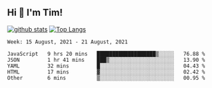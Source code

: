 ## Hi 👋 I'm Tim!
  
  [![github stats](https://github-readme-stats.vercel.app/api?username=thostetler&theme=dracula&count_private=true&show_icons=true)](https://github.com/thostetler/github-readme-stats)
  [![Top Langs](https://github-readme-stats.vercel.app/api/top-langs/?username=thostetler&layout=compact&count_private=true&theme=dracula&show_icons=true)](https://github.com/thostetler/github-readme-stats)
 
<!--START_SECTION:waka-->
```text
Week: 15 August, 2021 - 21 August, 2021

JavaScript   9 hrs 20 mins   ███████████████████▒░░░░░   76.88 % 
JSON         1 hr 41 mins    ███▒░░░░░░░░░░░░░░░░░░░░░   13.90 % 
YAML         32 mins         █░░░░░░░░░░░░░░░░░░░░░░░░   04.43 % 
HTML         17 mins         ▓░░░░░░░░░░░░░░░░░░░░░░░░   02.42 % 
Other        6 mins          ▒░░░░░░░░░░░░░░░░░░░░░░░░   00.95 % 
```
<!--END_SECTION:waka-->
